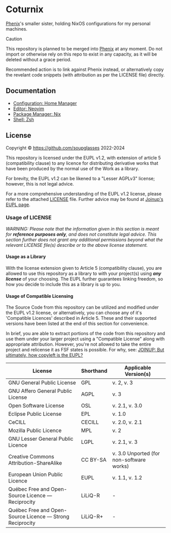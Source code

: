 # Coturnix

[Phenix](https://github.com/soupglasses/phenix)'s smaller sister, holding NixOS configurations for my personal machines.

> [!CAUTION]
> This repository is planned to be merged into [Phenix](https://github.com/soupglasses/phenix) at any moment. Do not import or otherwise rely on this repo to exist in any capacity, as it will be deleted without a grace period.
>
> Recommended action is to link against Phenix instead, or alternatively copy the revelant code snippets (with attribution as per the LICENSE file) directly.

## Documentation

- [Configuration: Home Manager](home/README.md)
- [Editor: Neovim](docs/nvim.md)
- [Package Manager: Nix](docs/nix.md)
- [Shell: Zsh](docs/zsh.md)

## License

Copyright © https://github.com/soupglasses 2022-2024

This repository is licensed under the EUPL v1.2, with extension of article 5
(compatibility clause) to any licence for distributing derivative works that
have been produced by the normal use of the Work as a library.

For brevity, the EUPL v1.2 can be likened to a "Lesser AGPLv3" license; however,
this is not legal advice.

For a more comprehensive understanding of the EUPL v1.2 license, please refer to
the attached [LICENSE](./LICENSE) file. Further advice may be found at
[Joinup's EUPL page](https://joinup.ec.europa.eu/collection/eupl).

### Usage of LICENSE

_WARNING: Please note that the information given in this section is meant for
___reference purposes only___, and does not constitute legal advice. This section
further does not grant any additional permissions beyond what the relevant
LICENSE file(s) describe or to the above license statement._

#### Usage as a Library

With the license extension given to Article 5 (compatibility clause), you are
allowed to use this repository as a library to with your project(s) using
___any license___ of your choosing. The EUPL further guarantees linking freedom,
so how you decide to include this as a library is up to you.

#### Usage of Compatible Licensing

The Source Code from this repository can be utilized and modified
under the EUPL v1.2 license, or alternatively, you can choose any of it's
'Compatible Licences' described in Article 5. These and their supported
versions have been listed at the end of this section for convenience.

In brief, you are able to extract portions of the code from this repository and
use them under your larger project using a "Compatible License" along with
appropriate attribution. However, you're not allowed to take the entire project
and relicense it as FSF states is possible. For why, see:
[JOINUP: But ultimately, how copyleft is the EUPL?](https://joinup.ec.europa.eu/collection/eupl/discussion/ultimately-how-copyleft-eupl)


| License                                                   | Shorthand     | Applicable Version(s)                    |
|-----------------------------------------------------------|---------------|------------------------------------------|
| GNU General Public License                                | GPL           | v. 2, v. 3                               |
| GNU Affero General Public License                         | AGPL          | v. 3                                     |
| Open Software License                                     | OSL           | v. 2.1, v. 3.0                           |
| Eclipse Public License                                    | EPL           | v. 1.0                                   |
| CeCILL                                                    | CECILL        | v. 2.0, v. 2.1                           |
| Mozilla Public Licence                                    | MPL           | v. 2                                     |
| GNU Lesser General Public Licence                         | LGPL          | v. 2.1, v. 3                             |
| Creative Commons Attribution-ShareAlike                   | CC BY-SA      | v. 3.0 Unported (for non-software works) |
| European Union Public Licence                             | EUPL          | v. 1.1, v. 1.2                           |
| Québec Free and Open-Source Licence — Reciprocity         | LiLiQ-R       | -                                        |
| Québec Free and Open-Source Licence — Strong Reciprocity  | LiLiQ-R+      | -                                        |
